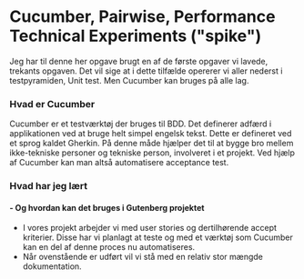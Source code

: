# Cucumber, Pairwise, Performance Technical Experiments ("spike")

Jeg har til denne her opgave brugt en af de første opgaver vi lavede, trekants opgaven. 
Det vil sige at i dette tilfælde opererer vi aller nederst i testpyramiden, Unit test. 
Men Cucumber kan bruges på alle lag.

### Hvad er Cucumber
Cucumber er et testværktøj der bruges til BDD. 
Det definerer adfærd i applikationen ved at bruge helt simpel engelsk tekst. Dette er defineret ved et sprog kaldet Gherkin. 
På denne måde hjælper det til at bygge bro mellem ikke-tekniske personer og tekniske person, involveret i et projekt. 
Ved hjælp af Cucumber kan man altså automatisere acceptance test. 

### Hvad har jeg lært
#### - Og hvordan kan det bruges i Gutenberg projektet
* I vores projekt arbejder vi med user stories og dertilhørende accept kriterier. Disse har vi planlagt at teste 
	og med et værktøj som Cucumber kan en del af denne proces nu automatiseres. 
* Når ovenstående er udført vil vi stå med en relativ stor mængde dokumentation. 
